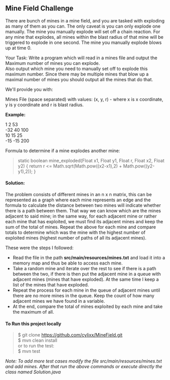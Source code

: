 
## Mine Field Challenge


There are bunch of mines in a mine field, and you are tasked with exploding as many of them as you can.  The only caveat is you can only explode one manually.  The mine you manually explode will set off a chain reaction.  For any mine that explodes, all mines within the blast radius of that mine will be triggered to explode in one second.  The mine you manually explode blows up at time 0.

Your Task: 
Write a program which will read in a mines file and output the Maximum number of mines you can explode.  
Also output which mine you need to manually set off to explode this maximum number.  Since there may be multiple mines that blow up a maximal number of mines you should output all the mines that do that.

We'll provide you with:

Mines File (space separated) with values:
(x, y, r) - where x is x coordinate, y is y coordinate and r is blast radius.

**Example:** 
  
1 2 53   
-32 40 100   
10 15 25   
-15 -15 200

Formula to determine if a mine explodes another mine:

> 	static boolean mine_exploded(Float x1, Float y1, Float r, Float x2, Float y2) {
		 return r <= Math.sqrt(Math.pow((x2-x1),2) + Math.pow((y2-y1),2));
	}


#### Solution:

The problem consists of different mines in an n x n matrix, this can be represented as a graph where each mine represents an edge and the formula to calculate the distance between two mines will indicate whether there is a path between them. That way we can know which are the mines adjacent to said mine; in the same way, for each adjacent mine or rather each mine that has exploited, we must find its adjacent mines and keep the sum of the total of mines. Repeat the above for each mine and compare totals to determine which was the mine with the highest number of exploited mines (highest number of paths of all its adjacent mines).
  
These were the steps I followed:
- Read the file in the path **src/main/resources/mines.txt**  and load it into a memory map and thus be able to access each mine.
- Take a random mine and iterate over the rest to see if there is a path between the two, if there is then put the adjacent mine in a queue with adjacent mines (mines that have exploded). At the same time I keep a list of the mines that have exploded.
- Repeat the process for each mine in the queue of adjacent mines until there are no more mines in the queue. Keep the count of how many adjacent mines we have found in a variable.
- At the end, compare the total of mines exploited by each mine and take the maximum of all.


#### To Run this project locally


> $ git clone https://github.com/cylixx/MineField.git   
$ mvn clean install   
or to run the test:  
$ mvn test

_Note: To add more test cases modify the file src/main/resources/mines.txt and add mines. After that run the above commands or execute directly the class named Solution.java_ 
